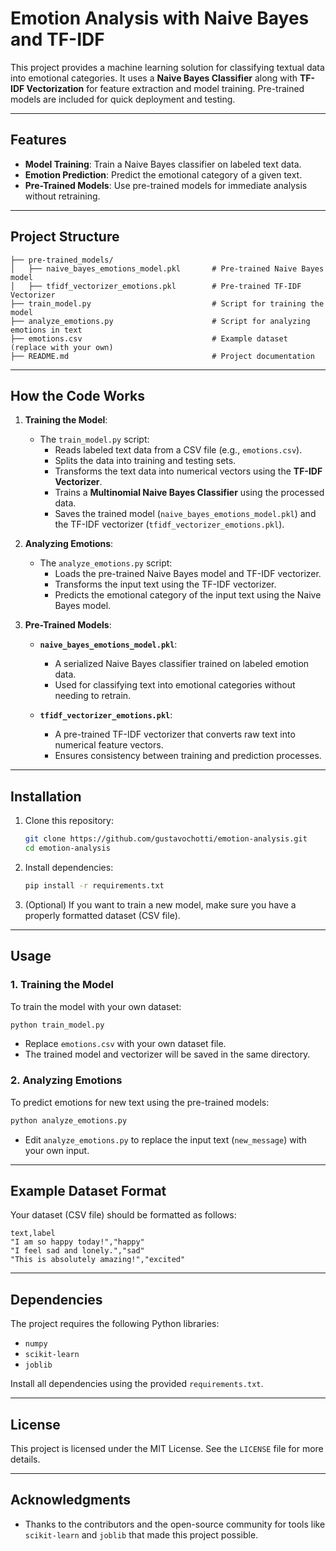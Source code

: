 
# Emotion Analysis with Naive Bayes and TF-IDF

This project provides a machine learning solution for classifying textual data into emotional categories. It uses a **Naive Bayes Classifier** along with **TF-IDF Vectorization** for feature extraction and model training. Pre-trained models are included for quick deployment and testing.

---

## Features

- **Model Training**: Train a Naive Bayes classifier on labeled text data.
- **Emotion Prediction**: Predict the emotional category of a given text.
- **Pre-Trained Models**: Use pre-trained models for immediate analysis without retraining.

---

## Project Structure

```
├── pre-trained_models/
│   ├── naive_bayes_emotions_model.pkl       # Pre-trained Naive Bayes model
│   ├── tfidf_vectorizer_emotions.pkl        # Pre-trained TF-IDF Vectorizer
├── train_model.py                           # Script for training the model
├── analyze_emotions.py                      # Script for analyzing emotions in text
├── emotions.csv                             # Example dataset (replace with your own)
├── README.md                                # Project documentation
```

---

## How the Code Works

1. **Training the Model**:
   - The `train_model.py` script:
     - Reads labeled text data from a CSV file (e.g., `emotions.csv`).
     - Splits the data into training and testing sets.
     - Transforms the text data into numerical vectors using the **TF-IDF Vectorizer**.
     - Trains a **Multinomial Naive Bayes Classifier** using the processed data.
     - Saves the trained model (`naive_bayes_emotions_model.pkl`) and the TF-IDF vectorizer (`tfidf_vectorizer_emotions.pkl`).

2. **Analyzing Emotions**:
   - The `analyze_emotions.py` script:
     - Loads the pre-trained Naive Bayes model and TF-IDF vectorizer.
     - Transforms the input text using the TF-IDF vectorizer.
     - Predicts the emotional category of the input text using the Naive Bayes model.

3. **Pre-Trained Models**:
   - **`naive_bayes_emotions_model.pkl`**:
     - A serialized Naive Bayes classifier trained on labeled emotion data.
     - Used for classifying text into emotional categories without needing to retrain.

   - **`tfidf_vectorizer_emotions.pkl`**:
     - A pre-trained TF-IDF vectorizer that converts raw text into numerical feature vectors.
     - Ensures consistency between training and prediction processes.

---

## Installation

1. Clone this repository:
   ```bash
   git clone https://github.com/gustavochotti/emotion-analysis.git
   cd emotion-analysis
   ```

2. Install dependencies:
   ```bash
   pip install -r requirements.txt
   ```

3. (Optional) If you want to train a new model, make sure you have a properly formatted dataset (CSV file).

---

## Usage

### 1. Training the Model
To train the model with your own dataset:
```bash
python train_model.py
```
- Replace `emotions.csv` with your own dataset file.
- The trained model and vectorizer will be saved in the same directory.

### 2. Analyzing Emotions
To predict emotions for new text using the pre-trained models:
```bash
python analyze_emotions.py
```
- Edit `analyze_emotions.py` to replace the input text (`new_message`) with your own input.

---

## Example Dataset Format
Your dataset (CSV file) should be formatted as follows:
```
text,label
"I am so happy today!","happy"
"I feel sad and lonely.","sad"
"This is absolutely amazing!","excited"
```

---

## Dependencies
The project requires the following Python libraries:
- `numpy`
- `scikit-learn`
- `joblib`

Install all dependencies using the provided `requirements.txt`.

---

## License
This project is licensed under the MIT License. See the `LICENSE` file for more details.

---

## Acknowledgments
- Thanks to the contributors and the open-source community for tools like `scikit-learn` and `joblib` that made this project possible.
